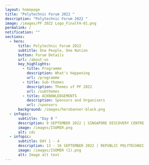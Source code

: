 ```yaml
---
layout: homepage
title: "Polytechnic Forum 2022 "
description: "Polytechnic Forum 2022 "
image: /images/PF 2022 Logo_FinalFA-01.png
permalink: /
notification: ""
sections:
  - hero:
      title: Polytechnic Forum 2022
      subtitle: One People, One Nation
      button: Forum Details
      url: /about-us
      key_highlights:
        - title: Programme
          description: What's Happening
          url: /programme
        - title: Sub-themes
          description: Themes of PF 2022
          url: /subthemes
        - title: ACKNOWLEDGEMENTS
          description: Sponsors and Organisers
          url: /sponsors
      background: /images/herobanner-black.png
  - infopic:
      subtitle: "Day 0 "
      description: 9 SEPTEMBER 2022 | SINGAPORE DISCOVERY CENTRE
      image: /images/ISOMER.png
      alt: sdc
  - infopic:
      subtitle: DAY 1 - 4
      description: 13 - 16 SEPTEMBER 2022 | REPUBLIC POLYTECHNIC
      image: /images/ISOMER (1).png
      alt: Image alt text
---
```

